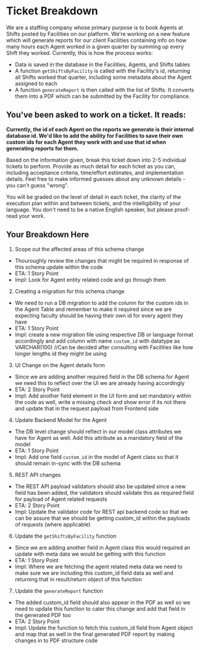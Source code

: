 # Ticket Breakdown
We are a staffing company whose primary purpose is to book Agents at Shifts posted by Facilities on our platform. We're working on a new feature which will generate reports for our client Facilities containing info on how many hours each Agent worked in a given quarter by summing up every Shift they worked. Currently, this is how the process works:

- Data is saved in the database in the Facilities, Agents, and Shifts tables
- A function `getShiftsByFacility` is called with the Facility's id, returning all Shifts worked that quarter, including some metadata about the Agent assigned to each
- A function `generateReport` is then called with the list of Shifts. It converts them into a PDF which can be submitted by the Facility for compliance.

## You've been asked to work on a ticket. It reads:

**Currently, the id of each Agent on the reports we generate is their internal database id. We'd like to add the ability for Facilities to save their own custom ids for each Agent they work with and use that id when generating reports for them.**


Based on the information given, break this ticket down into 2-5 individual tickets to perform. Provide as much detail for each ticket as you can, including acceptance criteria, time/effort estimates, and implementation details. Feel free to make informed guesses about any unknown details - you can't guess "wrong".


You will be graded on the level of detail in each ticket, the clarity of the execution plan within and between tickets, and the intelligibility of your language. You don't need to be a native English speaker, but please proof-read your work.

## Your Breakdown Here
1. Scope out the affected areas of this schema change
 - Thouroughly review the changes that might be required in response of this schema update within the code
 - ETA: 1 Story Point
 - Impl: Look for Agent entity related code and go through them

2. Creating a migration for this schema change
 - We need to run a DB migration to add the column for the custom ids in the Agent Table and remember to make it required since we are expecting faculty should be having their own id for every agent they have
 - ETA: 1 Story Point
 - Impl: create a new migration file using respective DB or language format accordingly and add column with name `custom_id` with datatype as VARCHAR(100) //Can be decided after consulting with Facilities like how longer lengths id they might be using

3. UI Change on the Agent details form
 - Since we are adding another required field in the DB schema for Agent we need this to reflect over the UI we are already having accordingly
 - ETA: 2 Story Point
 - Impl: Add another field element in the UI form and set mandatory within the code as well, write a missing check and show error if its not there and update that in the request payload from Frontend side

4. Update Backend Model for the Agent
 - The DB level change should reflect in our model class attributes we have for Agent as well. Add this attribute as a mandatory field of the model
 - ETA: 1 Story Point
 - Impl: Add one field `custom_id` in the model of Agent class so that it should remain in-sync with the DB schema

5. REST API changes
 - The REST API payload validators should also be updated since a new field has been added, the validators should validate this as required field for payload of Agent related requests
 - ETA: 2 Story Point
 - Impl: Update the validator code for REST api backend code so that we can be assure that we should be getting custom_id within the payloads of requests (where applicable)

6. Update the `getShiftsByFacility` function
 - Since we are adding another field in Agent class this would required an update with meta data we would be getting with this function
 - ETA: 1 Story Point
 - Impl: Where we are fetching the agent related meta data we need to make sure we are including this custom_id field data as well and returning that in result/return object of this function

7. Update the `generateReport` function
 - The added custom_id field should also appear in the PDF as well so we need to update this function to cater this change and add that field in the generated PDF too
 - ETA: 2 Story Point
 - Impl: Update the function to fetch this custom_id field from Agent object and map that as well in the final generated PDF report by making changes in to PDF structure code